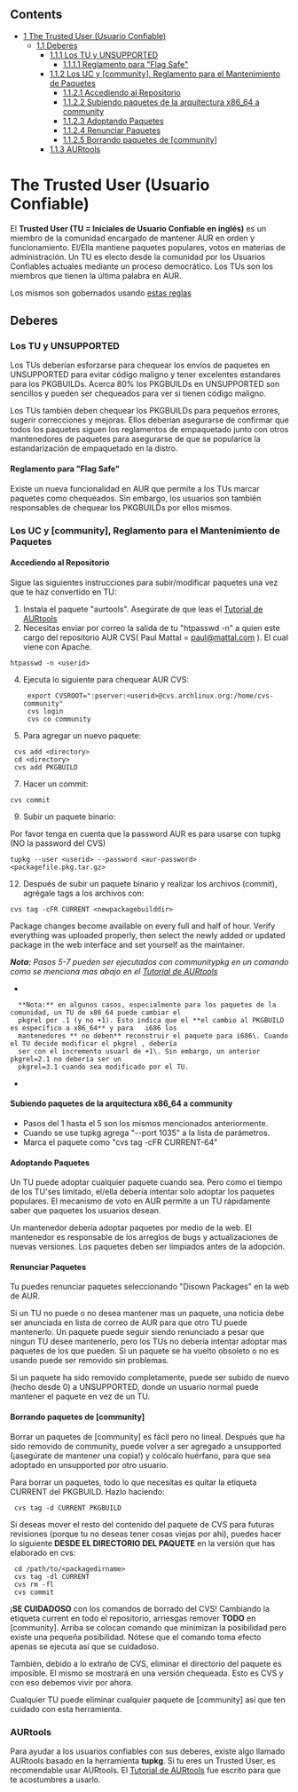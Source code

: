 ## Contents

*   [1 The Trusted User (Usuario Confiable)](#The_Trusted_User_.28Usuario_Confiable.29)
    *   [1.1 Deberes](#Deberes)
        *   [1.1.1 Los TU y UNSUPPORTED](#Los_TU_y_UNSUPPORTED)
            *   [1.1.1.1 Reglamento para "Flag Safe"](#Reglamento_para_.22Flag_Safe.22)
        *   [1.1.2 Los UC y [community], Reglamento para el Mantenimiento de Paquetes](#Los_UC_y_.5Bcommunity.5D.2C_Reglamento_para_el_Mantenimiento_de_Paquetes)
            *   [1.1.2.1 Accediendo al Repositorio](#Accediendo_al_Repositorio)
            *   [1.1.2.2 Subiendo paquetes de la arquitectura x86_64 a community](#Subiendo_paquetes_de_la_arquitectura_x86_64_a_community)
            *   [1.1.2.3 Adoptando Paquetes](#Adoptando_Paquetes)
            *   [1.1.2.4 Renunciar Paquetes](#Renunciar_Paquetes)
            *   [1.1.2.5 Borrando paquetes de [community]](#Borrando_paquetes_de_.5Bcommunity.5D)
        *   [1.1.3 AURtools](#AURtools)

# The Trusted User (Usuario Confiable)

El **Trusted User (TU = Iniciales de Usuario Confiable en inglés)** es un miembro de la comunidad encargado de mantener AUR en orden y funcionamiento. El/Ella mantiene paquetes populares, votos en materias de administración. Un TU es electo desde la comunidad por los Usuarios Confiables actuales mediante un proceso democrático. Los TUs son los miembros que tienen la última palabra en AUR.

Los mismos son gobernados usando [estas reglas](https://archlinux.org/~simo/TUbylaws.html)

## Deberes

### Los TU y UNSUPPORTED

Los TUs deberían esforzarse para chequear los envíos de paquetes en UNSUPPORTED para evitar código maligno y tener excelentes estandares para los PKGBUILDs. Acerca 80% los PKGBUILDs en UNSUPPORTED son sencillos y pueden ser chequeados para ver si tienen código maligno.

Los TUs también deben chequear los PKGBUILDs para pequeños errores, sugerir correcciones y mejoras. Ellos deberían asegurarse de confirmar que todos los paquetes siguen los reglamentos de empaquetado junto con otros mantenedores de paquetes para asegurarse de que se popularice la estandarización de empaquetado en la distro.

#### Reglamento para "Flag Safe"

Existe un nueva funcionalidad en AUR que permite a los TUs marcar paquetes como chequeados. Sin embargo, los usuarios son también responsables de chequear los PKGBUILDs por ellos mismos.

### Los UC y [community], Reglamento para el Mantenimiento de Paquetes

#### Accediendo al Repositorio

Sigue las siguientes instrucciones para subir/modificar paquetes una vez que te haz convertido en TU:

1.  Instala el paquete "aurtools". Asegúrate de que leas el [Tutorial de AURtools](/index.php?title=Tutorial_de_AURtools&action=edit&redlink=1 "Tutorial de AURtools (page does not exist)")
2.  Necesitas enviar por correo la salida de tu "htpasswd -n" a quien este cargo del repositorio AUR CVS( Paul Mattal = paul@mattal.com ). El cual viene con Apache.

```
htpasswd -n <userid>

```

4.  Ejecuta lo siguiente para chequear AUR CVS:

    ```
     export CVSROOT=":pserver:<userid>@cvs.archlinux.org:/home/cvs-community"
     cvs login
     cvs co community
    ```

5.  Para agregar un nuevo paquete:

```
 cvs add <directory>
 cd <directory>
 cvs add PKGBUILD

```

7.  Hacer un commit:

```
cvs commit

```

9.  Subir un paquete binario:

Por favor tenga en cuenta que la password AUR es para usarse con tupkg (NO la password del CVS)

```
tupkg --user <userid> --password <aur-password> <packagefile.pkg.tar.gz>

```

12.  Después de subir un paquete binario y realizar los archivos (commit), agrégale tags a los archivos con:

```
cvs tag -cFR CURRENT <newpackagebuilddir>

```

Package changes become available on every full and half of hour. Verify everything was uploaded properly, then select the newly added or updated package in the web interface and set yourself as the maintainer.

***Nota:** Pasos 5-7 pueden ser ejecutados con communitypkg en un comando como se menciona mas abajo en el [Tutorial de AURtools](/index.php?title=Tutorial_de_AURtools&action=edit&redlink=1 "Tutorial de AURtools (page does not exist)")*

*
```
  **Nota:** en algunos casos, especialmente para los paquetes de la comunidad, un TU de x86_64 puede cambiar el
  pkgrel por .1 (y no +1). Esto indica que el **el cambio al PKGBUILD es específico a x86_64** y para   i686 los
  mantenedores ** no deben** reconstruir el paquete para i686\. Cuando el TU decide modificar el pkgrel , debería
  ser con el incremento usuarl de +1\. Sin embargo, un anterior pkgrel=2.1 no debería ser un
  pkgrel=3.1 cuando sea modificado por el TU.

```
*

#### Subiendo paquetes de la arquitectura x86_64 a community

*   Pasos del 1 hasta el 5 son los mismos mencionados anteriormente.
*   Cuando se use tupkg agrega "--port 1035" a la lista de parámetros.
*   Marca el paquete como "cvs tag -cFR CURRENT-64"

#### Adoptando Paquetes

Un TU puede adoptar cualquier paquete cuando sea. Pero como el tiempo de los TU'ses limitado, el/ella debería intentar solo adoptar los paquetes populares. El mecanismo de voto en AUR permite a un TU rápidamente saber que paquetes los usuarios desean.

Un mantenedor debería adoptar paquetes por medio de la web. El mantenedor es responsable de los arreglos de bugs y actualizaciones de nuevas versiones. Los paquetes deben ser limpiados antes de la adopción.

#### Renunciar Paquetes

Tu puedes renunciar paquetes seleccionando "Disown Packages" en la web de AUR.

Si un TU no puede o no desea mantener mas un paquete, una noticia debe ser anunciada en lista de correo de AUR para que otro TU puede mantenerlo. Un paquete puede seguir siendo renunciado a pesar que ningun TU desee mantenerlo, pero los TUs no debería intentar adoptar mas paquetes de los que pueden. Si un paquete se ha vuelto obsoleto o no es usando puede ser removido sin problemas.

Si un paquete ha sido removido completamente, puede ser subido de nuevo (hecho desde 0) a UNSUPPORTED, donde un usuario normal puede mantener el paquete en vez de un TU.

#### Borrando paquetes de [community]

Borrar un paquetes de [community] es fácil pero no lineal. Después que ha sido removido de community, puede volver a ser agregado a unsupported (¡asegúrate de mantener una copia!) y colócalo huérfano, para que sea adoptado en unsupported por otro usuario.

Para borrar un paquetes, todo lo que necesitas es quitar la etiqueta CURRENT del PKGBUILD. Hazlo haciendo:

```
 cvs tag -d CURRENT PKGBUILD

```

Si deseas mover el resto del contenido del paquete de CVS para futuras revisiones (porque tu no deseas tener cosas viejas por ahi), puedes hacer lo siguiente **DESDE EL DIRECTORIO DEL PAQUETE** en la versión que has elaborado en cvs:

```
 cd /path/to/<packagedirname>
 cvs tag -dl CURRENT
 cvs rm -fl
 cvs commit

```

¡**SE CUIDADOSO** con los comandos de borrado del CVS! Cambiando la etiqueta current en todo el repositorio, arriesgas remover **TODO** en [community]. Arriba se colocan comando que minimizan la posibilidad pero existe una pequeña posibilidad. Nótese que el comando toma efecto apenas se ejecuta así que se cuidadoso.

También, debido a lo extraño de CVS, eliminar el directorio del paquete es imposible. El mismo se mostrará en una versión chequeada. Esto es CVS y con eso debemos vivir por ahora.

Cualquier TU puede eliminar cualquier paquete de [community] así que ten cuidado con esta herramienta.

### AURtools

Para ayudar a los usuarios confiables con sus deberes, existe algo llamado AURtools basado en la herramienta **tupkg**. Si tu eres un Trusted User, es recomendable usar AURtools. El [Tutorial de AURtools](/index.php?title=Tutorial_de_AURtools&action=edit&redlink=1 "Tutorial de AURtools (page does not exist)") fue escrito para que te acostumbres a usarlo.